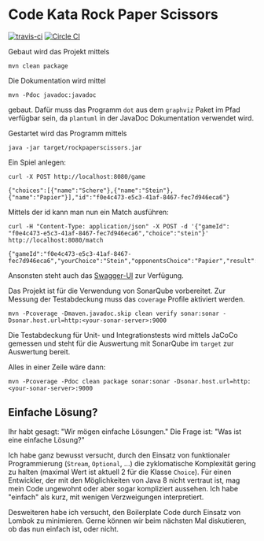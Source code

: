 Code Kata Rock Paper Scissors
=============================
[![travis-ci](https://travis-ci.org/MehrCurry/RockPaperScissors.svg?branch=master)](https://travis-ci.org/MehrCurry/RockPaperScissors)
[![Circle CI](https://circleci.com/gh/MehrCurry/RockPaperScissors/tree/master.svg?style=svg)](https://circleci.com/gh/MehrCurry/RockPaperScissors/tree/master)

Gebaut wird das Projekt mittels

    mvn clean package
    
Die Dokumentation wird mittel

    mvn -Pdoc javadoc:javadoc
    
gebaut. Dafür muss das Programm `dot` aus dem `graphviz` Paket im Pfad verfügbar sein, da `plantuml` in der JavaDoc Dokumentation
verwendet wird.

Gestartet wird das Programm mittels

    java -jar target/rockpaperscissors.jar
    
Ein Spiel anlegen:

    curl -X POST http://localhost:8080/game
    
    {"choices":[{"name":"Schere"},{"name":"Stein"},{"name":"Papier"}],"id":"f0e4c473-e5c3-41af-8467-fec7d946eca6"}
    
Mittels der id kann man nun ein Match ausführen:
    
    curl -H "Content-Type: application/json" -X POST -d '{"gameId": "f0e4c473-e5c3-41af-8467-fec7d946eca6","choice":"stein"}' http://localhost:8080/match
    
    {"gameId":"f0e4c473-e5c3-41af-8467-fec7d946eca6","yourChoice":"Stein","opponentsChoice":"Papier","result":"LOOSE"}

Ansonsten steht auch das [Swagger-UI](http://localhost:8080/swagger-ui.html) zur Verfügung.

Das Projekt ist für die Verwendung von SonarQube vorbereitet.  Zur Messung der
Testabdeckung muss das `coverage` Profile aktiviert werden.

    mvn -Pcoverage -Dmaven.javadoc.skip clean verify sonar:sonar -Dsonar.host.url=http:<your-sonar-server>:9000
    
Die Testabdeckung für Unit- und Integrationstests wird mittels JaCoCo gemessen
und steht für die Auswertung mit SonarQube im `target` zur Auswertung bereit.

Alles in einer Zeile wäre dann:

    mvn -Pcoverage -Pdoc clean package sonar:sonar -Dsonar.host.url=http:<your-sonar-server>:9000
    
Einfache Lösung?
----------------
Ihr habt gesagt: "Wir mögen einfache Lösungen." Die Frage ist: "Was ist eine einfache Lösung?"

Ich habe ganz bewusst versucht, durch den Einsatz von funktionaler Programmierung (`Stream`, `Optional`, ...)
die zyklomatische Komplexität gering zu halten (maximal Wert ist aktuell 2 für die Klasse `Choice`).
Für einen Entwickler, der mit den Möglichkeiten von Java 8 nicht vertraut ist, mag mein Code ungewohnt
oder aber sogar kompliziert aussehen. Ich habe "einfach" als kurz, mit wenigen Verzweigungen interpretiert.
 
Desweiteren habe ich versucht, den Boilerplate Code durch Einsatz von Lombok zu minimieren. Gerne können wir
beim nächsten Mal diskutieren, ob das nun einfach ist, oder nicht.